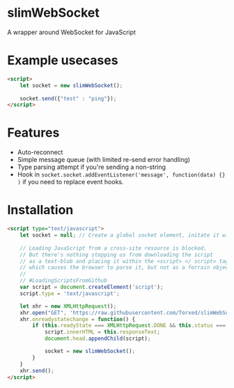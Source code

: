 # slimWebSocket
A wrapper around WebSocket for JavaScript

# Example usecases

```html
<script>
	let socket = new slimWebSocket();
	
	socket.send({"test" : "ping"});
</script>
```

# Features

 * Auto-reconnect
 * Simple message queue (with limited re-send error handling)
 * Type parsing attempt if you're sending a non-string
 * Hook in `socket.socket.addEventListener('message', function(data) {} )` if you need to replace event hooks.

# Installation

```html
<script type="text/javascript">
	let socket = null; // Create a global socket element, initate it with `new slimWebSocket();` later
	
	// Loading JavaScript from a cross-site resource is blocked.
	// But there's nothing stopping us from downloading the script
	// as a text-blob and placing it within the <script> </ script> tags,
	// which causes the browser to parse it, but not as a forrain object.
	//
	// #LoadingScriptsFromGithub
	var script = document.createElement('script');
    script.type = 'text/javascript';

    let xhr = new XMLHttpRequest();
	xhr.open("GET", 'https://raw.githubusercontent.com/Torxed/slimWebSocket/master/slimWebSocket.js', true);
	xhr.onreadystatechange = function() {
		if (this.readyState === XMLHttpRequest.DONE && this.status === 200) {
			script.innerHTML = this.responseText;
    		document.head.appendChild(script);

    		socket = new slimWebSocket();
		}
	}
	xhr.send();
</script>
```
